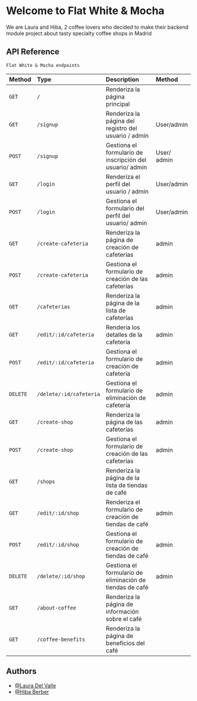 
# Welcome to Flat White & Mocha

We are Laura and Hiba, 2 coffee lovers who decided to make their backend module project about tasty specialty coffee shops in Madrid
## API Reference



```http
Flat White & Mocha endpoints
```

| Method    | Type     | Description                       | Method
| :-------- | :------- | :-------------------------------- |:-------- 
|   `GET`     | `/` |  Renderiza la página principal  |       |
|   `GET`     | `/signup` |  Renderiza la página del registro del usuario / admin          |   User/admin    |
|   `POST`    | `/signup` |  Gestiona el formulario de inscripción del usuario/ admin      |   User/ admin     |
|   `GET`     | `/login` |  Renderiza el perfil del usuario / admin                        | User/admin   |        
|   `POST`    | `/login` |  Gestiona el formulario del perfil del usuario/ admin           |User/admin |    
|   `GET`     | `/create-cafeteria` | Renderiza la página de creación de cafeterías         |    admin  |
|   `POST`    | `/create-cafeteria` | Gestiona el formulario de creación de las cafeterías  |   admin    |
|   `GET`     | `/cafeterias` | Renderiza la página de la lista de cafeterías                 |   admin    |
|   `GET`     | `/edit/:id/cafeteria` | Renderia los detalles de la cafetería          |   admin    |
|   `POST`    | `/edit/:id/cafeteria` | Gestiona el formulario de creación de cafetería  |   admin    |
|   `DELETE`  | `/delete/:id/cafeteria` | Gestiona el formulario de eliminación de cafetería  |   admin    |
|   `GET`     | `/create-shop` | Renderiza la página de las cafeterías                | admin     |
|   `POST`    | `/create-shop` | Gestiona el formulario de creación de las cafeterías |   admin    |
|   `GET`     | `/shops` | Renderiza la página de la lista de tiendas de café               |       |
|   `GET`     | `/edit/:id/shop` | Renderiza el formulario de creación de tiendas de café  |   admin    |
|   `POST`    | `/edit/:id/shop` | Gestiona el formulario de creación de tiendas de café  |   admin    |
|   `DELETE`  | `/delete/:id/shop` | Gestiona el formulario de eliminación de tiendas de café  |   admin    |
|   `GET`     | `/about-coffee` | Renderiza la página de información sobre el café                   |       |
|   `GET`     | `/coffee-benefits` | Renderiza la página de beneficios del café                      |       |



## Authors

- [@Laura Del Valle](https://www.github.com/LDVB)
- [@Hiba Berber](https://github.com/Hibaber)






